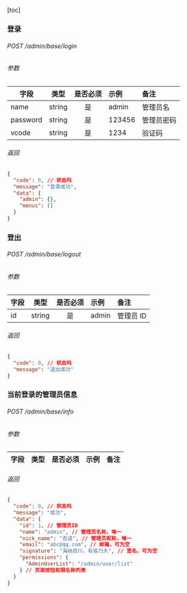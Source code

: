 [toc]

### 登录

###### POST /admin/base/login

###### 参数

| 字段     |  类型  | 是否必须 | 示例   | 备注       |
| -------- | :----: | :------: | :----- | :--------- |
| name     | string |    是    | admin  | 管理员名   |
| password | string |    是    | 123456 | 管理员密码 |
| vcode    | string |    是    | 1234   | 验证码     |

###### 返回

```json
{
  "code": 0, // 状态吗
  "message": "登录成功",
  "data": {
    "admin": {},
    "menus": []
  }
}
```

### 登出

###### POST /admin/base/logout

###### 参数

| 字段 |  类型  | 是否必须 | 示例  | 备注      |
| ---- | :----: | :------: | :---- | :-------- |
| id   | string |    是    | admin | 管理员 ID |

###### 返回

```json
{
  "code": 0, // 状态吗
  "message": "退出成功"
}
```

### 当前登录的管理员信息

###### POST /admin/base/info

###### 参数

| 字段 | 类型 | 是否必须 | 示例 | 备注 |
| ---- | :--: | :------: | :--- | :--- |

###### 返回

```json
{
  "code": 0, // 状态吗
  "message": "成功",
  "data": {
    "id": 1, // 管理员ID
    "name": "admin", // 管理员名称，唯一
    "nick_name": "吾语", // 管理员昵称，唯一
    "email": "abc@qq.com", // 邮箱，可为空
    "signature": "海纳百川，有容乃大", // 签名，可为空
    "permissions": {
      "AdminUserList": "/admin/user/list"
    } // 页面按钮权限名称列表
  }
}
```
